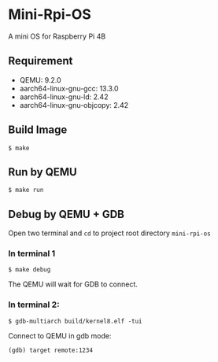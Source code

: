 # Mini-Rpi-OS

A mini OS for Raspberry Pi 4B

## Requirement

- QEMU: 9.2.0
- aarch64-linux-gnu-gcc: 13.3.0
- aarch64-linux-gnu-ld: 2.42
- aarch64-linux-gnu-objcopy: 2.42

## Build Image

```shell
$ make
```

## Run by QEMU
```shell
$ make run
```

## Debug by QEMU + GDB

Open two terminal and `cd` to project root directory `mini-rpi-os`

### In terminal 1

```shell
$ make debug
```

The QEMU will wait for GDB to connect.

### In terminal 2:

```shell
$ gdb-multiarch build/kernel8.elf -tui
```

Connect to QEMU in gdb mode:

```shell
(gdb) target remote:1234
```